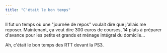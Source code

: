 ```yaml
---
title: "C'était le bon temps"
---
```


Il fut un temps où une "journée de repos" voulait dire que j'allais me reposer.
Maintenant, ça veut dire 300 euros de courses, 14 plats à préparer d'avance pour
les petits et grands et ménage intégral du domicile...

Ah, c'était le bon temps des RTT devant la PS3.
